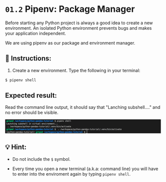 # `01.2` Pipenv: Package Manager

Before starting any Python project is always a good idea to create a new environment. An isolated Python environment prevents bugs and makes your application independent.

We are using pipenv as our package and environment manager.

## 📝 Instructions:

1. Create a new environment. Type the following in your terminal:

```bash
$ pipenv shell
```

## Expected result:

Read the command line output, it should say that "Lanching subshell...." and no error should be visible.

![pipenv](../../assets/pipenv.png)

## 💡 Hint:

+ Do not include the `$` symbol.

+ Every time you open a new terminal (a.k.a: command line) you will have to enter into the enviroment again by typing `pipenv shell`.
